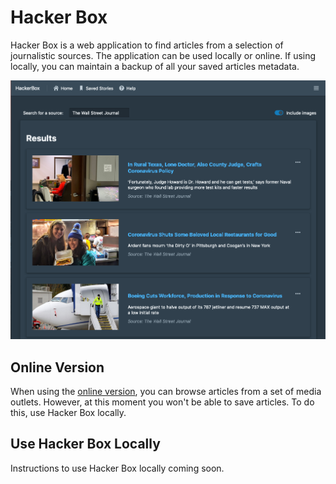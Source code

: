 # Hacker Box

Hacker Box is a web application to find articles from a selection of journalistic sources. The application can be used locally or online. If using locally, you can maintain a backup of all your saved articles metadata.

![Hacker Box](docs/hackerbox.png)

## Online Version

When using the [online version](https://hackerbox.herokuapp.com/), you can browse articles from a set of media outlets. However, at this moment you won't be able to save articles. To do this, use Hacker Box locally.

## Use Hacker Box Locally

Instructions to use Hacker Box locally coming soon.

